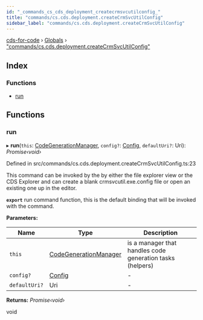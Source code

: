```yaml
---
id: "_commands_cs_cds_deployment_createcrmsvcutilconfig_"
title: "commands/cs.cds.deployment.createCrmSvcUtilConfig"
sidebar_label: "commands/cs.cds.deployment.createCrmSvcUtilConfig"
---
```


[cds-for-code](../index.md) › [Globals](../globals.md) › ["commands/cs.cds.deployment.createCrmSvcUtilConfig"](_commands_cs_cds_deployment_createcrmsvcutilconfig_.md)

## Index

### Functions

* [run](_commands_cs_cds_deployment_createcrmsvcutilconfig_.md#run)

## Functions

###  run

▸ **run**(`this`: [CodeGenerationManager](../classes/_components_codegeneration_codegenerationmanager_.codegenerationmanager.md), `config?`: [Config](../interfaces/_api_cds_webapi_cdswebapi_.cdswebapi.config.md), `defaultUri?`: Uri): *Promise‹void›*

Defined in src/commands/cs.cds.deployment.createCrmSvcUtilConfig.ts:23

This command can be invoked by the by either the file explorer view or the CDS Explorer
and can create a blank crmsvcutil.exe.config file or open an existing one up in the editor.

**`export`** run command function, this is the default binding that will be invoked with the command.

**Parameters:**

Name | Type | Description |
------ | ------ | ------ |
`this` | [CodeGenerationManager](../classes/_components_codegeneration_codegenerationmanager_.codegenerationmanager.md) | is a manager that handles code generation tasks (helpers) |
`config?` | [Config](../interfaces/_api_cds_webapi_cdswebapi_.cdswebapi.config.md) | - |
`defaultUri?` | Uri | - |

**Returns:** *Promise‹void›*

void
